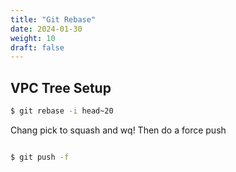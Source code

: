 ```yaml
---
title: "Git Rebase"
date: 2024-01-30
weight: 10
draft: false
---
```


## VPC Tree Setup

```bash
$ git rebase -i head~20 


```

Chang pick to squash and wq!  Then do a force push

```bash

$ git push -f

```


